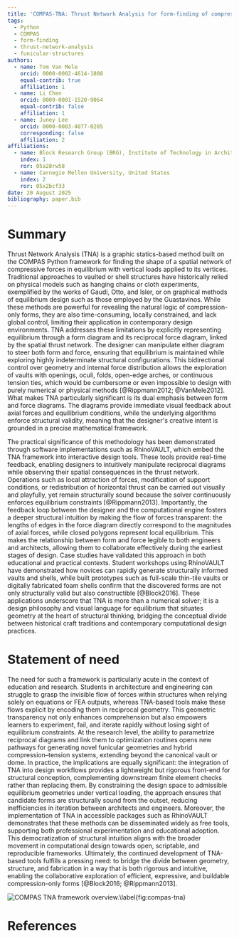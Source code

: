 ```yaml
---
title: 'COMPAS-TNA: Thrust Network Analysis for form-finding of compression-only structures'
tags:
  - Python
  - COMPAS
  - form-finding
  - thrust-network-analysis
  - funicular-structures
authors:
  - name: Tom Van Mele
    orcid: 0000-0002-4614-1808
    equal-contrib: true
    affiliation: 1
  - name: Li Chen
    orcid: 0009-0001-1520-9064
    equal-contrib: false
    affiliation: 1
  - name: Juney Lee
    orcid: 0000-0003-4077-0205
    corresponding: false
    affiliation: 2
affiliations:
  - name: Block Research Group (BRG), Institute of Technology in Architecture (ITA), ETH Zürich, Switzerland
    index: 1
    ror: 05a28rw58
  - name: Carnegie Mellon University, United States
    index: 2
    ror: 05x2bcf33
date: 20 August 2025  
bibliography: paper.bib
---
```


<!-- SUMMARY-START -->
# Summary

Thrust Network Analysis (TNA) is a graphic statics-based method built on the COMPAS Python framework for finding the shape of a spatial network of compressive forces in equilibrium with vertical loads applied to its vertices. Traditional approaches to vaulted or shell structures have historically relied on physical models such as hanging chains or cloth experiments, exemplified by the works of Gaudí, Otto, and Isler, or on graphical methods of equilibrium design such as those employed by the Guastavinos. While these methods are powerful for revealing the natural logic of compression-only forms, they are also time-consuming, locally constrained, and lack global control, limiting their application in contemporary design environments. TNA addresses these limitations by explicitly representing equilibrium through a form diagram and its reciprocal force diagram, linked by the spatial thrust network. The designer can manipulate either diagram to steer both form and force, ensuring that equilibrium is maintained while exploring highly indeterminate structural configurations. This bidirectional control over geometry and internal force distribution allows the exploration of vaults with openings, oculi, folds, open-edge arches, or continuous tension ties, which would be cumbersome or even impossible to design with purely numerical or physical methods [@Rippmann2012; @VanMele2012]. What makes TNA particularly significant is its dual emphasis between form and force diagrams. The diagrams provide immediate visual feedback about axial forces and equilibrium conditions, while the underlying algorithms enforce structural validity, meaning that the designer's creative intent is grounded in a precise mathematical framework.

The practical significance of this methodology has been demonstrated through software implementations such as RhinoVAULT, which embed the TNA framework into interactive design tools. These tools provide real-time feedback, enabling designers to intuitively manipulate reciprocal diagrams while observing their spatial consequences in the thrust network. Operations such as local attraction of forces, modification of support conditions, or redistribution of horizontal thrust can be carried out visually and playfully, yet remain structurally sound because the solver continuously enforces equilibrium constraints [@Rippmann2013]. Importantly, the feedback loop between the designer and the computational engine fosters a deeper structural intuition by making the flow of forces transparent: the lengths of edges in the force diagram directly correspond to the magnitudes of axial forces, while closed polygons represent local equilibrium. This makes the relationship between form and force legible to both engineers and architects, allowing them to collaborate effectively during the earliest stages of design. Case studies have validated this approach in both educational and practical contexts. Student workshops using RhinoVAULT have demonstrated how novices can rapidly generate structurally informed vaults and shells, while built prototypes such as full-scale thin-tile vaults or digitally fabricated foam shells confirm that the discovered forms are not only structurally valid but also constructible [@Block2016]. These applications underscore that TNA is more than a numerical solver; it is a design philosophy and visual language for equilibrium that situates geometry at the heart of structural thinking, bridging the conceptual divide between historical craft traditions and contemporary computational design practices.

<!-- SUMMARY-END -->

<!-- STATEMENT-START -->
# Statement of need

The need for such a framework is particularly acute in the context of education and research. Students in architecture and engineering can struggle to grasp the invisible flow of forces within structures when relying solely on equations or FEA outputs, whereas TNA-based tools make these flows explicit by encoding them in reciprocal geometry. This geometric transparency not only enhances comprehension but also empowers learners to experiment, fail, and iterate rapidly without losing sight of equilibrium constraints. At the research level, the ability to parametrize reciprocal diagrams and link them to optimization routines opens new pathways for generating novel funicular geometries and hybrid compression–tension systems, extending beyond the canonical vault or dome. In practice, the implications are equally significant: the integration of TNA into design workflows provides a lightweight but rigorous front-end for structural conception, complementing downstream finite element checks rather than replacing them. By constraining the design space to admissible equilibrium geometries under vertical loading, the approach ensures that candidate forms are structurally sound from the outset, reducing inefficiencies in iteration between architects and engineers. Moreover, the implementation of TNA in accessible packages such as RhinoVAULT demonstrates that these methods can be disseminated widely as free tools, supporting both professional experimentation and educational adoption. This democratization of structural intuition aligns with the broader movement in computational design towards open, scriptable, and reproducible frameworks. Ultimately, the continued development of TNA-based tools fulfills a pressing need: to bridge the divide between geometry, structure, and fabrication in a way that is both rigorous and intuitive, enabling the collaborative exploration of efficient, expressive, and buildable compression-only forms [@Block2016; @Rippmann2013].

<!-- STATEMENT-END -->

![COMPAS TNA framework overview.\label{fig:compas-tna}](../../compas_tna.png)


<!-- # Mathematics

Single dollars ($) are required for inline mathematics e.g. $f(x) = e^{\pi/x}$

Double dollars make self-standing equations:

$$\Theta(x) = \left\{\begin{array}{l}
0\textrm{ if } x < 0\cr
1\textrm{ else}
\end{array}\right.$$

You can also use plain \LaTeX for equations
\begin{equation}\label{eq:fourier}
\hat f(\omega) = \int_{-\infty}^{\infty} f(x) e^{i\omega x} dx
\end{equation}
and refer to \autoref{eq:fourier} from text. -->

<!-- # Citations

Citations to entries in paper.bib should be in
[rMarkdown](http://rmarkdown.rstudio.com/authoring_bibliographies_and_citations.html)
format.

If you want to cite a software repository URL (e.g. something on GitHub without a preferred
citation) then you can do it with the example BibTeX entry below for @fidgit.

For a quick reference, the following citation commands can be used:
- `@author:2001`  ->  "Author et al. (2001)"
- `[@author:2001]` -> "(Author et al., 2001)"
- `[@author1:2001; @author2:2001]` -> "(Author1 et al., 2001; Author2 et al., 2002)" -->

<!-- # Figures

Figures can be included like this:
![COMPAS TNA framework overview.\label{fig:compas-tna}](../compas_tna.png)
and referenced from text using \autoref{fig:compas-tna}.

For a quick reference, the following figure commands can be used:
- `\autoref{fig:compas-tna}` -> "Figure 1"
- `\ref{fig:compas-tna}` -> "1"

Figure sizes can be customized by adding an optional second parameter:
![COMPAS TNA framework overview.](../compas_tna.png){ width=50% } -->

<!-- # Acknowledgements

We acknowledge contributions from Brigitta Sipocz, Syrtis Major, and Semyeong
Oh, and support from Kathryn Johnston during the genesis of this project. -->

# References